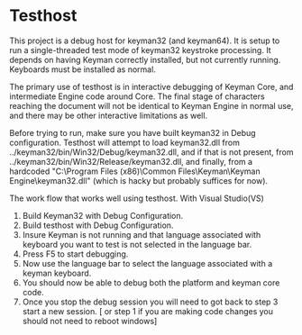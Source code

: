 # Testhost

This project is a debug host for keyman32 (and keyman64). It is setup to run a single-threaded test mode of keyman32 keystroke processing. It depends on having Keyman correctly installed, but not currently running. Keyboards must be installed as normal.

The primary use of testhost is in interactive debugging of Keyman Core, and intermediate Engine code around Core. The final stage of characters reaching the document  will not be identical to Keyman Engine in normal use, and there may be other interactive limitations as well.

Before trying to run, make sure you have built keyman32 in Debug configuration. Testhost will attempt to load keyman32.dll from ../keyman32/bin/Win32/Debug/keyman32.dll, and if that is not present, from ../keyman32/bin/Win32/Release/keyman32.dll, and finally, from a hardcoded "C:\\Program Files (x86)\\Common Files\\Keyman\\Keyman Engine\\keyman32.dll" (which is hacky but probably suffices for now).

The work flow that works well using testhost.
With Visual Studio(VS)
1. Build Keyman32 with Debug Configuration.
2. Build testhost with Debug Configuration.
3. Insure Keyman is not running and that language associated with keyboard you want to test is not selected in the language bar.
4. Press F5 to start debugging.
5. Now use the language bar to select the language associated with a keyman keyboard.
6. You should now be able to debug both the platform and keyman core code.
7. Once you stop the debug session you will need to got back to step 3 start a new session. [ or step 1 if you are making code changes you should not need to reboot windows]
